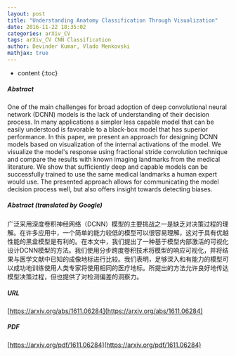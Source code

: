 ```yaml
---
layout: post
title: "Understanding Anatomy Classification Through Visualization"
date: 2016-11-22 18:35:02
categories: arXiv_CV
tags: arXiv_CV CNN Classification
author: Devinder Kumar, Vlado Menkovski
mathjax: true
---
```


* content
{:toc}

##### Abstract
One of the main challenges for broad adoption of deep convolutional neural network (DCNN) models is the lack of understanding of their decision process. In many applications a simpler less capable model that can be easily understood is favorable to a black-box model that has superior performance. In this paper, we present an approach for designing DCNN models based on visualization of the internal activations of the model. We visualize the model's response using fractional stride convolution technique and compare the results with known imaging landmarks from the medical literature. We show that sufficiently deep and capable models can be successfully trained to use the same medical landmarks a human expert would use. The presented approach allows for communicating the model decision process well, but also offers insight towards detecting biases.

##### Abstract (translated by Google)
广泛采用深度卷积神经网络（DCNN）模型的主要挑战之一是缺乏对决策过程的理解。在许多应用中，一个简单的能力较低的模型可以很容易理解，这对于具有优越性能的黑盒模型是有利的。在本文中，我们提出了一种基于模型内部激活的可视化设计DCNN模型的方法。我们使用分步跨度卷积技术将模型的响应可视化，并将结果与​​医学文献中已知的成像地标进行比较。我们表明，足够深入和有能力的模型可以成功地训练使用人类专家将使用相同的医疗地标。所提出的方法允许良好地传达模型决策过程，但也提供了对检测偏差的洞察力。

##### URL
[https://arxiv.org/abs/1611.06284](https://arxiv.org/abs/1611.06284)

##### PDF
[https://arxiv.org/pdf/1611.06284](https://arxiv.org/pdf/1611.06284)

